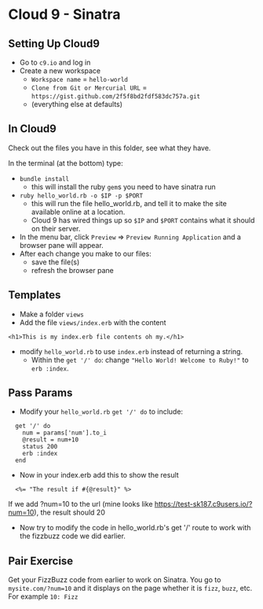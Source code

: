 # Cloud 9 - Sinatra

## Setting Up Cloud9
- Go to `c9.io` and log in
- Create a new workspace
  - `Workspace name` = `hello-world`
  - `Clone from Git or Mercurial URL` = `https://gist.github.com/2f5f8bd2fdf583dc757a.git`
  - (everything else at defaults)


## In Cloud9
Check out the files you have in this folder, see what they have.

In the terminal (at the bottom) type:
- `bundle install`
  - this will install the ruby `gem`s you need to have sinatra run
- `ruby hello_world.rb -o $IP -p $PORT`
  - this will run the file hello_world.rb, and tell it to make the site available online at a location.
  - Cloud 9 has wired things up so `$IP` and `$PORT` contains what it should on their server.
- In the menu bar, click `Preview` => `Preview Running Application` and a browser pane will appear.
- After each change you make to our files:
  - save the file(s)
  - refresh the browser pane

## Templates
- Make a folder `views`
- Add the file `views/index.erb` with the content
```
<h1>This is my index.erb file contents oh my.</h1>
```
- modify `hello_world.rb` to use `index.erb` instead of returning a string.
  - Within the `get '/' do`: change `"Hello World! Welcome to Ruby!"` to `erb :index`.

## Pass Params
- Modify your `hello_world.rb` `get '/' do` to include:

```
  get '/' do 
    num = params['num'].to_i
    @result = num+10
    status 200
    erb :index  
  end
```

- Now in your index.erb add this to show the result 

```
  <%= "The result if #{@result}" %>
```

If we add ?num=10 to the url (mine looks like https://test-sk187.c9users.io/?num=10), the result should 20


- Now try to modify the code in hello_world.rb's get '/' route to work with the fizzbuzz code we did earlier.


## Pair Exercise
Get your FizzBuzz code from earlier to work on Sinatra. You go to `mysite.com/?num=10` and it displays on the page whether it is `fizz`, `buzz`, etc. For example `10: Fizz`